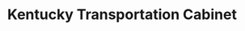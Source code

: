 ---
layout: project
title: Kentucky Transportation Cabinet
abbr: 
link: https://transportation.ky.gov
image: /assets/images/agency_logos/KYTC-logo.png
---
